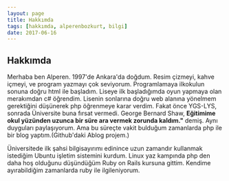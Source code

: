 ```yaml
---
layout: page
title: Hakkımda
tags: [hakkımda, alperenbozkurt, bilgi]
date: 2017-06-16
---
```


## Hakkımda
Merhaba ben Alperen. 1997'de Ankara'da doğdum. Resim çizmeyi, kahve içmeyi, ve program yazmayı çok seviyorum.
Programlamaya ilkokulun sonuna doğru html ile başladım. Liseye ilk başladığımda oyun yapmaya olan merakımdan c# öğrendim. Lisenin sonlarına doğru web alanına yönelmem gerektiğini düşünerek php öğrenmeye karar verdim. Fakat önce YGS-LYS, sonrada Üniversite buna fırsat vermedi.
George Bernard Shaw, **Eğitimime okul yüzünden uzunca bir süre ara vermek zorunda kaldım."**
demiş. Aynı duyguları paylaşıyorum.
Ama bu süreçte vakit bulduğum zamanlarda php ile bir blog yaptım.(Github'daki Ablog projem.)

Üniversitede ilk şahsi bilgisayırımı edinince uzun zamandır kullanmak istediğim Ubuntu işletim sistemini kurdum. Linux yaz kampında php den daha hoş olduğunu düşündüğüm Ruby on Rails kursuna gittim. Kendime ayırabildiğim zamanlarda ruby ile ilgileniyorum.
